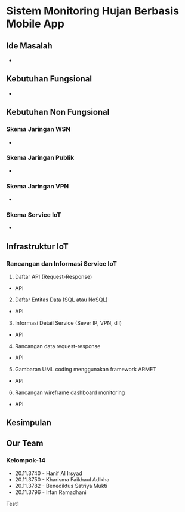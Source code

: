 # Sistem Monitoring Hujan Berbasis Mobile App

## Ide Masalah
* 

## Kebutuhan Fungsional
* 

## Kebutuhan Non Fungsional
### Skema Jaringan WSN
  -
### Skema Jaringan Publik
  -
### Skema Jaringan VPN
  -
### Skema Service IoT
  -

## Infrastruktur IoT

### Rancangan dan Informasi Service IoT
1. Daftar API (Request-Response)
  - API
2. Daftar Entitas Data (SQL atau NoSQL)
  - API
3. Informasi Detail Service (Sever IP, VPN, dll)
  - API
4. Rancangan data request-response
  - API
5. Gambaran UML coding menggunakan framework ARMET
  - API
6. Rancangan wireframe dashboard monitoring
  - API

## Kesimpulan


## Our Team

### Kelompok-14
* 20.11.3740 - Hanif Al Irsyad
* 20.11.3750 - Kharisma Faikhaul Adlkha
* 20.11.3782 - Benediktus Satriya Mukti
* 20.11.3796 - Irfan Ramadhani

Test1



